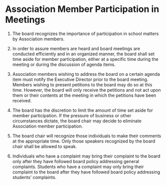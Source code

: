# Association Member Participation in Meetings

1. The board recognizes the importance of participation in school matters by Association members. 

1. In order to assure members are heard and board meetings are conducted efficiently and in an organized manner, the board shall set time aside for member participation, either at a specific time during the meeting or during the discussion of agenda items. 

1. Association members wishing to address the board on a certain agenda item must notify the Executive Director prior to the board meeting. Members wishing to present petitions to the board may do so at this time. However, the board will only receive the petitions and not act upon them or their contents at the meeting in which the petitions have been received. 

1. The board has the discretion to limit the amount of time set aside for member participation. If the pressure of business or other circumstances dictate, the board chair may decide to eliminate Association member participation. 

1. The board chair will recognize those individuals to make their comments at the appropriate time. Only those speakers recognized by the board chair shall be allowed to speak. 

1. Individuals who have a complaint may bring their complaint to the board only after they have followed board policy addressing general complaints. Students who have a complaint may only bring their complaint to the board after they have followed board policy addressing students’ complaints. 
